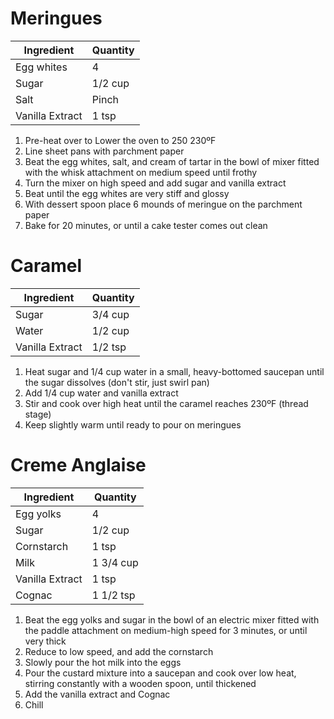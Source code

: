 Meringues
=========

Ingredient | Quantity
---|---
Egg whites | 4
Sugar | 1/2 cup
Salt | Pinch
Vanilla Extract | 1 tsp

1. Pre-heat over to Lower the oven to 250 230ºF
2. Line sheet pans with parchment paper
3. Beat the egg whites, salt, and cream of tartar in the bowl of mixer fitted with the whisk attachment on medium speed until frothy
4. Turn the mixer on high speed and add sugar and vanilla extract
5. Beat until the egg whites are very stiff and glossy
6. With dessert spoon place 6 mounds of meringue on the parchment paper
7. Bake for 20 minutes, or until a cake tester comes out clean

Caramel
=======

Ingredient | Quantity
---|---
Sugar | 3/4 cup
Water | 1/2 cup
Vanilla Extract | 1/2 tsp

1. Heat sugar and 1/4 cup water in a small, heavy-bottomed saucepan until the sugar dissolves (don't stir, just swirl pan)
2. Add 1/4 cup water and vanilla extract
3. Stir and cook over high heat until the caramel reaches 230ºF (thread stage)
4. Keep slightly warm until ready to pour on meringues

Creme Anglaise
==============

Ingredient | Quantity
---|---
Egg yolks | 4
Sugar | 1/2 cup
Cornstarch | 1 tsp
Milk | 1 3/4 cup
Vanilla Extract | 1 tsp
Cognac | 1 1/2 tsp

1. Beat the egg yolks and sugar in the bowl of an electric mixer fitted with the paddle attachment on medium-high speed for 3 minutes, or until very thick
2. Reduce to low speed, and add the cornstarch
3. Slowly pour the hot milk into the eggs
4. Pour the custard mixture into a saucepan and cook over low heat, stirring constantly with a wooden spoon, until thickened
5. Add the vanilla extract and Cognac
6. Chill
